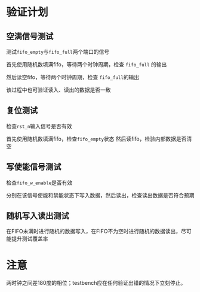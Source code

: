 # 验证计划

## 空满信号测试

测试`fifo_empty`与`fifo_full`两个端口的信号

首先使用随机数填满fifo，等待两个时钟周期，检查 `fifo_full` 的输出

然后读空fifo，等待两个时钟周期，检查 `fifo_full`的输出

该过程中也可验证读入、读出的数据是否一致

## 复位测试

检查`rst_n`输入信号是否有效

首先使用随机数填满fifo，检查`fifo_empty`状态
然后读fifo，检验内部数据是否清空


## 写使能信号测试

检查`fifo_w_enable`是否有效

分别在该信号使能和禁能状态下写入数据，然后读出，检查读出数据是否符合预期

## 随机写入读出测试

在FIFO未满时进行随机的数据写入，在FIFO不为空时进行随机的数据读出，尽可能提升测试覆盖率

# 注意

两时钟之间差180度的相位；testbench应在任何验证出错的情况下立刻停止。